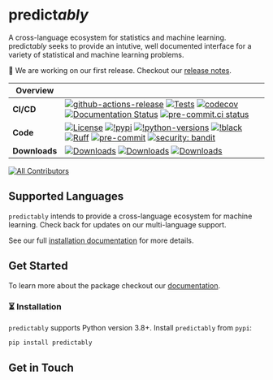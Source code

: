 # predict*ably*
A cross-language ecosystem for statistics and machine learning. predict*ably* seeks to provide an intutive,
well documented interface for a variety of statistical and machine learning problems.

:rocket: We are working on our first release. Checkout our
[release notes](https://predictably.org/en/latest/changelog.html).

| Overview | |
|---|---|
| **CI/CD** | [![github-actions-release](https://img.shields.io/github/actions/workflow/status/predict-ably/predictably/release.yml?logo=github&label=build%20%28release%29)](https://github.com/predict-ably/predictably/actions/workflows/release.yml) [![Tests](https://github.com/predict-ably/predictably/actions/workflows/test.yml/badge.svg?branch=main&label=build%202%28main%29)](https://github.com/predict-ably/predictably/actions/workflows/test.yml) [![codecov](https://codecov.io/gh/predict-ably/predictably/branch/main/graph/badge.svg?token=2J424NLO82)](https://codecov.io/gh/predict-ably/predictably) [![Documentation Status](https://readthedocs.org/projects/predictably/badge/?version=latest)](https://predictably.readthedocs.io/en/latest/?badge=latest) [![pre-commit.ci status](https://results.pre-commit.ci/badge/github/predict-ably/predictably/main.svg)](https://results.pre-commit.ci/latest/github/predict-ably/predictably/main) |
| **Code** |  [![License](https://img.shields.io/badge/License-BSD_3--Clause-yellow.svg)](https://github.com/predict-ably/predictably/blob/main/LICENSE) [![!pypi](https://img.shields.io/pypi/v/predictably?color=orange)](https://pypi.org/project/predictably/)  [![!python-versions](https://img.shields.io/pypi/pyversions/predictably)](https://www.python.org/) [![!black](https://img.shields.io/badge/code%20style-black-000000.svg)](https://github.com/psf/black) [![Ruff](https://img.shields.io/endpoint?url=https://raw.githubusercontent.com/astral-sh/ruff/main/assets/badge/v2.json)](https://github.com/astral-sh/ruff) [![pre-commit](https://img.shields.io/badge/pre--commit-enabled-brightgreen?logo=pre-commit)](https://github.com/pre-commit/pre-commit) [![security: bandit](https://img.shields.io/badge/security-bandit-yellow.svg)](https://github.com/PyCQA/bandit) |
| **Downloads**| [![Downloads](https://static.pepy.tech/personalized-badge/predictably?period=week&units=international_system&left_color=grey&right_color=blue&left_text=weekly%20(pypi))](https://pepy.tech/project/predictably) [![Downloads](https://static.pepy.tech/personalized-badge/predictably?period=month&units=international_system&left_color=grey&right_color=blue&left_text=monthly%20(pypi))](https://pepy.tech/project/predictably) [![Downloads](https://static.pepy.tech/personalized-badge/predictably?period=total&units=international_system&left_color=grey&right_color=blue&left_text=cumulative%20(pypi))](https://pepy.tech/project/predictably) |

<!-- ALL-CONTRIBUTORS-BADGE:START - Do not remove or modify this section -->
[![All Contributors](https://img.shields.io/badge/all_contributors-13-orange.svg?style=flat-square)](#contributors)
<!-- ALL-CONTRIBUTORS-BADGE:END -->


## Supported Languages

`predictably` intends to provide a cross-language ecosystem for machine learning. Check back for updates on our multi-language support.

See our full [installation documentation](https://www.predictably.org/en/latest/installation.html) for more details.

## Get Started

To learn more about the package checkout our [documentation](https://predictably.org/en/latest/).

### :hourglass_flowing_sand: Installation

`predictably` supports Python version 3.8+. Install `predictably` from `pypi`:

```bash
pip install predictably
```

## Get in Touch

[GitHub Issue Tracker]: https://github.com/predict-ably/predictably/issues
[GitHub Discussions]: https://github.com/predict-ably/predictably/discussions
[Slack]: https://join.slack.com/t/predict-ably/shared_invite/zt-21ezi33ip-WGJCUBCWc5yVrr6FOsARaw"
